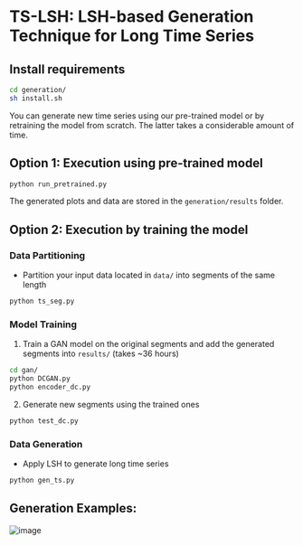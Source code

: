 # TS-LSH: LSH-based Generation Technique for Long Time Series




## Install requirements

```bash
cd generation/
sh install.sh
```

You can generate new time series using our pre-trained model or by retraining the model from scratch.  The latter takes a considerable amount of time.


## Option 1: Execution using pre-trained model      

```bash
python run_pretrained.py
```
The generated plots and data are stored in the `generation/results` folder.

## Option 2: Execution by training the model

  
### Data Partitioning

- Partition your input data located in `data/` into segments of the same length

```bash
python ts_seg.py
```

### Model Training

1. Train a GAN model on the original segments and add the generated segments into `results/` (takes ~36 hours) 

```bash
cd gan/
python DCGAN.py
python encoder_dc.py
```

2. Generate new segments using the trained ones 
```bash
python test_dc.py
```

### Data Generation

- Apply LSH to generate long time series 

```bash
python gen_ts.py
```
## Generation Examples:

![image](https://github.com/eXascaleInfolab/TSM-Bench/assets/15266242/13d8c2f9-fdbf-495f-aaf9-7f5ec0999470)



